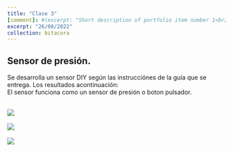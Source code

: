 ```yaml
---
title: "Clase 3"
[comment]: #(excerpt: "Short description of portfolio item number 1<br/><img src='/images/500x300.png'>")
excerpt: "26/08/2022"
collection: bitacora
---
```


## Sensor de presión.
Se desarrolla un sensor DIY según las instrucciónes de la guía que se entrega. Los resultados acontinuación:<br>
El sensor funciona como un sensor de presión o boton pulsador.


<br/><img src='/images/IMG_1792.png'>
<br>
<br/><img src='/images/IMG_1803.png'>
<br>
<br/><img src='/images/IMG_1796.png'>
<br>
